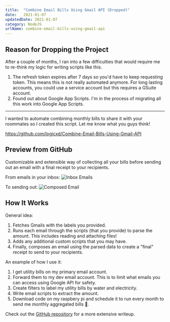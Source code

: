 ```yaml
---
title:  "Combine Email Bills Using Gmail API (Dropped)"
date:   2021-01-07
updatedDate: 2021-01-07
category: NodeJS
urlName: combine-email-bills-using-gmail-api
---
```


## Reason for Dropping the Project

After a couple of months, I ran into a few difficulties that would require me to re-think my logic for writing scripts like this. 
1. The refresh token expires after 7 days so you'd have to keep requesting token. This means this is not really automated anymore. For long lasting accounts, you could use a service account but this requires a GSuite account.
2. Found out about Google App Scripts. I'm in the process of migrating all this work into Google App Scripts.

---

I wanted to automate combining monthly bills to share it with your roommates so I created this script. Let me know what you guys think!

<https://github.com/logicxd/Combine-Email-Bills-Using-Gmail-API>

## Preview from GitHub

Customizable and extensible way of collecting all your bills before sending out an email with a final receipt to your recipients.

From emails in your inbox:
![Inbox Emails](https://user-images.githubusercontent.com/12219300/103873116-2dd87e00-5084-11eb-8ab6-d4c1b7be8ec6.png)

To sending out:
![Composed Email](https://user-images.githubusercontent.com/12219300/103457672-18470b00-4cb6-11eb-9e84-5c69af90e90a.png)

## How It Works

General idea:

1. Fetches Gmails with the labels you provided.
2. Runs each email through the scripts (that you provide) to parse the amount. This includes reading and attaching files!
3. Adds any additional custom scripts that you may have.
4. Finally, composes an email using the parsed data to create a "final" receipt to send to your recipients.

An example of how I use it:

1. I get utility bills on my primary email account.
2. Forward them to my dev email account. This is to limit what emails you can access using Google API for safety.
3. Create filters to label my utility bills by water and electricity.
4. Write email scripts to extract the amount.
5. Download code on my raspbery pi and schedule it to run every month to send me monthly aggregated bills 🎉.

Check out the [GitHub repository](https://github.com/logicxd/Combine-Email-Bills-Using-Gmail-API) for a more extensive writeup.
